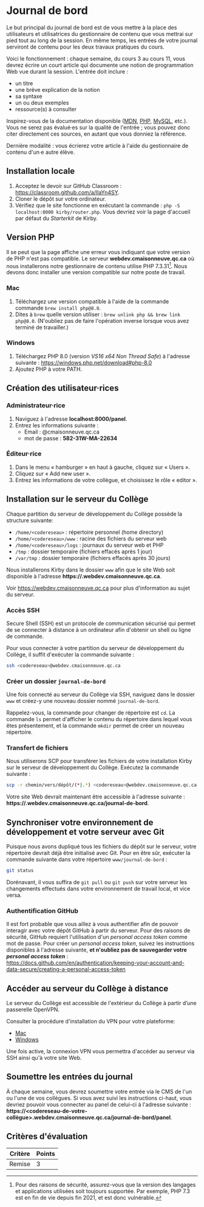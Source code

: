 # Journal de bord

Le but principal du journal de bord est de vous mettre à la place des utilisateurs et utilisatrices du gestionnaire de contenu que vous mettrai sur pied tout au long de la session. En même temps, les entrées de votre journal serviront de contenu pour les deux travaux pratiques du cours.

Voici le fonctionnement : chaque semaine, du cours 3 au cours 11, vous devrez écrire un court article qui documente une notion de programmation Web vue durant la session. L'entrée doit inclure :

-   un titre
-   une brève explication de la notion
-   sa syntaxe
-   un ou deux exemples
-   ressource(s) à consulter

Inspirez-vous de la documentation disponible ([MDN](https://developer.mozilla.org/fr/), [PHP](https://www.php.net), [MySQL](https://dev.mysql.com/doc/), etc.). Vous ne serez pas évalué·es sur la qualité de l'entrée ; vous pouvez donc citer directement ces sources, en autant que vous donniez la référence.

Dernière modalité : vous écrierez votre article à l'aide du gestionnaire de contenu d'un·e autre élève.

## Installation locale

1. Acceptez le devoir sur GitHub Classroom : https://classroom.github.com/a/lIaYn4SY.
2. Cloner le dépôt sur votre ordinateur.
3. Vérifiez que le site fonctionne en exécutant la commande : `php -S localhost:8000 kirby/router.php`. Vous devriez voir la page d'accueil par défaut du _Starterkit_ de Kirby.

## Version PHP

Il se peut que la page affiche une erreur vous indiquant que votre version de PHP n'est pas compatible. Le serveur **webdev.cmaisonneuve.qc.ca** où nous installerons notre gestionnaire de contenu utilise PHP 7.3.31[^1]. Nous devons donc installer une version compatible sur notre poste de travail.

[^1]: Pour des raisons de sécurité, assurez-vous que la version des langages et applications utilisées soit toujours supportée. Par exemple, PHP 7.3 est en fin de vie depuis fin 2021, et est donc vulnérable.

### Mac

1. Téléchargez une version compatible à l'aide de la commande commande `brew install php@8.0`.
2. Dites à `brew` quelle version utiliser : `brew unlink php && brew link php@8.0`. (N'oubliez pas de faire l'opération inverse lorsque vous avez terminé de travailler.)

### Windows

1. Téléchargez PHP 8.0 (version _VS16 x64 Non Thread Safe_) à l'adresse suivante : https://windows.php.net/download#php-8.0
2. Ajoutez PHP à votre PATH.

## Création des utilisateur·rices

### Administrateur·rice

1. Naviguez à l'adresse **localhost:8000/panel**.
2. Entrez les informations suivante :
    - Email : <codereseau>@cmaisonneuve.qc.ca
    - mot de passe : **582-31W-MA-22634**

### Éditeur·rice

1. Dans le menu « hamburger » en haut à gauche, cliquez sur « Users ».
2. Cliquez sur « Add new user ».
3. Entrez les informations de votre collègue, et choisissez le rôle « editor ».

## Installation sur le serveur du Collège

Chaque partition du serveur de développement du Collège possède la structure suivante:

-   `/home/<codereseau>` : répertoire personnel (home directory)
-   `/home/<codereseau>/www` : racine des fichiers du serveur web
-   `/home/<codereseau>/logs` : journaux du serveur web et PHP
-   `/tmp` : dossier temporaire (fichiers effacés après 1 jour)
-   `/var/tmp` : dossier temporaire (fichiers effacés après 30 jours)

Nous installerons Kirby dans le dossier `www` afin que le site Web soit disponible à l'adresse **https://<codereseau>.webdev.cmaisonneuve.qc.ca**.

Voir https://webdev.cmaisonneuve.qc.ca pour plus d'information au sujet du serveur.

### Accès SSH

Secure Shell (SSH) est un protocole de communication sécurisé qui permet de se connecter à distance à un ordinateur afin d'obtenir un shell ou ligne de commande.

Pour vous connecter à votre partition du serveur de développement du Collège, il suffit d'exécuter la commande suivante :

```sh
ssh <codereseau>@webdev.cmaisonneuve.qc.ca
```

### Créer un dossier `journal-de-bord`

Une fois connecté au serveur du Collège via SSH, naviguez dans le dossier `www` et créez-y une nouveau dossier nommé `journal-de-bord`.

Rappelez-vous, la commande pour changer de répertoire est `cd`. La commande `ls` permet d'afficher le contenu du répertoire dans lequel vous êtes présentement, et la commande `mkdir` permet de créer un nouveau répertoire.

### Transfert de fichiers

Nous utiliserons SCP pour transférer les fichiers de votre installation Kirby sur le serveur de développement du Collège. Exécutez la commande suivante :

```sh
scp -r chemin/vers/dépôt/(*|.*) <codereseau>@webdev.cmaisonneuve.qc.ca:www/journal-de-bord
```

Votre site Web devrait maintenant être accessible à l'adresse suivante : **https://<codereseau>.webdev.cmaisonneuve.qc.ca/journal-de-bord**.

## Synchroniser votre environnement de développement et votre serveur avec Git

Puisque nous avons dupliqué tous les fichiers du dépôt sur le serveur, votre répertoire devrait déjà être initialisé avec Git. Pour en être sûr, exécuter la commande suivante dans votre répertoire `www/journal-de-bord` :

```sh
git status
```

Dorénavant, il vous suffira de `git pull` ou `git push` sur votre serveur les changements effectués dans votre environnement de travail local, et vice versa.

### Authentification GitHub

Il est fort probable que vous aillez à vous authentifier afin de pouvoir interagir avec votre dépôt GitHub à partir du serveur. Pour des raisons de sécurité, GitHub requiert l'utilisation d'un _personal access token_ comme mot de passe. Pour créer un _personal access token_, suivez les instructions disponibles à l'adresse suivante, **et n'oubliez pas de sauvegarder votre _personal access token_** : https://docs.github.com/en/authentication/keeping-your-account-and-data-secure/creating-a-personal-access-token

## Accéder au serveur du Collège à distance

Le serveur du Collège est accessible de l'extérieur du Collège à partir d’une passerelle OpenVPN.

Consulter la procédure d'installation du VPN pour votre plateforme:

-   [Mac](https://webdev.cmaisonneuve.qc.ca/pdf/webdev-vpn-mac.pdf)
-   [Windows](https://webdev.cmaisonneuve.qc.ca/pdf/webdev-vpn-windows.pdf)

Une fois active, la connexion VPN vous permettra d'accéder au serveur via SSH ainsi qu'à votre site Web.

## Soumettre les entrées du journal

À chaque semaine, vous devrez soumettre votre entrée via le CMS de l'un ou l'une de vos collègues. Si vous avez suivi les instructions ci-haut, vous devriez pouvoir vous connecter au panel de celui-ci à l'adresse suivante : **https://<codereseau-de-votre-collègue>.webdev.cmaisonneuve.qc.ca/journal-de-bord/panel**.

## Critères d'évaluation

| Critère | Points |
| ------- | ------ |
| Remise  | 3      |
